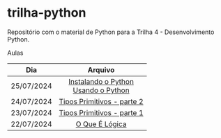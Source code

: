 # trilha-python
Repositório com o material de Python para a Trilha 4 - Desenvolvimento Python.

Aulas

| Dia | Arquivo |
| :----: | :----: |
| 25/07/2024 | [Instalando o Python](1.logica-programacao/instalando-python.md)<br>[Usando o Python](1.logica-programacao/usando-python.md) |
| 24/07/2024 | [Tipos Primitivos - parte 2](1.logica-programacao/tipos-primitivos.md#parênteses) |
| 23/07/2024 | [Tipos Primitivos - parte 1](1.logica-programacao/tipos-primitivos.md) |
| 22/07/2024 | [O Que É Lógica](1.logica-programacao/o-que-eh-logica.md) |

